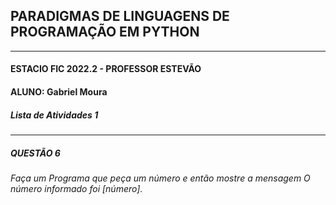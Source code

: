 ## PARADIGMAS DE LINGUAGENS DE PROGRAMAÇÃO EM PYTHON
---
#### ESTACIO FIC 2022.2 - PROFESSOR ESTEVÃO 
#### ALUNO: Gabriel Moura   
##### Lista de Atividades 1
---
##### QUESTÃO 6
###### Faça um Programa que peça um número e então mostre a mensagem O número informado foi [número].

